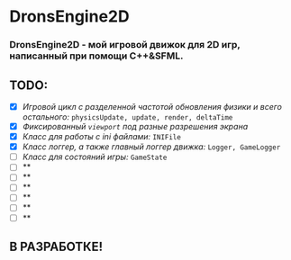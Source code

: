# DronsEngine2D

### DronsEngine2D - мой игровой движок для 2D игр, написанный при помощи C++&SFML.

## **TODO:**
- [x] *Игровой цикл с разделенной частотой обновления физики и всего остального:* `physicsUpdate, update, render, deltaTime`
- [x] *Фиксированный `viewport` под разные разрешения экрана*
- [x] *Класс для работы с ini файлами:* `INIFile`
- [x] *Класс логгер, а также главный логгер движка:* `Logger, GameLogger`
- [ ] *Класс для состояний игры:* `GameState`
- [ ] **
- [ ] **
- [ ] **
- [ ] **
- [ ] **
- [ ] **

## В РАЗРАБОТКЕ!
